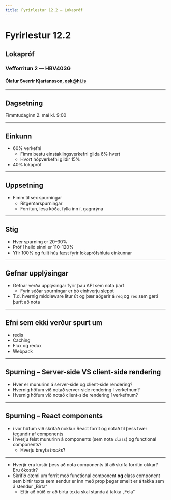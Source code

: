 ```yaml
---
title: Fyrirlestur 12.2 — Lokapróf
---
```


# Fyrirlestur 12.2

## Lokapróf

### Vefforritun 2 — HBV403G

#### Ólafur Sverrir Kjartansson, [osk@hi.is](mailto:osk@hi.is)

---

## Dagsetning

Fimmtudaginn 2. maí kl. 9:00

***

## Einkunn

* 60% verkefni
  - Fimm bestu einstaklingsverkefni gilda 6% hvert
  - Hvort hópverkefni gildir 15%
* 40% lokapróf

***

## Uppsetning

* Fimm til sex spurningar
  - Ritgerðarspurningar
  - Forritun, lesa kóða, fylla inn í, gagnrýna

***

## Stig

* Hver spurning er 20–30%
* Próf í heild sinni er 110–120%
* Yfir 100% og fullt hús fæst fyrir lokaprófshluta einkunnar

***

## Gefnar upplýsingar

* Gefnar verða upplýsingar fyrir þau API sem nota þarf
  - Fyrir séðar spurningar er þó einhverju sleppt
* T.d. hvernig middleware lítur út og þær aðgerir á `req` og `res` sem gæti þurft að nota

***

## Efni sem ekki verður spurt um

* redis
* Caching
* Flux og redux
* Webpack

---

## Spurning – Server-side VS client-side rendering

* Hver er munurinn á server-side og client-side rendering?
* Hvernig höfum við notað server-side rendering í verkefnum?
* Hvernig höfum við notað client-side rendering í verkefnum?

***

## Spurning – React components

* í vor höfum við skrifað nokkur React forrit og notað til þess tvær tegundir af components
* Í hverju felst munurinn á components (sem nota `class`) og functional components?
  - Hverju breyta _hooks_?

***

* Hverjir eru kostir þess að nota components til að skrifa forritin okkar? Eru ókostir?
* Skrifið dæmi um forrit með functional component **og** class component sem birtir texta sem sendur er inn með prop þegar smellt er á takka sem á stendur „Birta“
  - Eftir að búið er að birta texta skal standa á takka „Fela“
